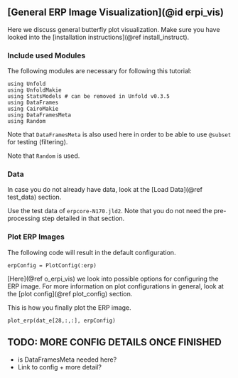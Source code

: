 ## [General ERP Image Visualization](@id erpi_vis)

Here we discuss general butterfly plot visualization. 
Make sure you have looked into the [installation instructions](@ref install_instruct).

### Include used Modules
The following modules are necessary for following this tutorial:
```
using Unfold
using UnfoldMakie
using StatsModels # can be removed in Unfold v0.3.5
using DataFrames
using CairoMakie
using DataFramesMeta
using Random
```
Note that `DataFramesMeta` is also used here in order to be able to use `@subset` for testing (filtering).

Note that `Random` is used.

### Data
In case you do not already have data, look at the [Load Data](@ref test_data) section. 

Use the test data of `erpcore-N170.jld2`.
Note that you do not need the pre-processing step detailed in that section.

### Plot ERP Images

The following code will result in the default configuration. 
```
erpConfig = PlotConfig(:erp)
```
[Here](@ref o_erpi_vis) we look into possible options for configuring the ERP image.
For more information on plot configurations in general, look at the [plot config](@ref plot_config) section. 

This is how you finally plot the ERP image.
```
plot_erp(dat_e[28,:,:], erpConfig)
```

## TODO: MORE CONFIG DETAILS ONCE FINISHED
- is DataFramesMeta needed here?
- Link to config + more detail?